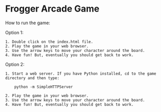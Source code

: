 Frogger Arcade Game
===============================

How to run the game:

Option 1:

    1. Double click on the index.html file.
    2. Play the game in your web browser.
    3. Use the arrow keys to move your character around the board.
    4. Have fun! But, eventually you should get back to work.
    
Option 2:

    1. Start a web server. If you have Python installed, cd to the game directory and then type:
    
        python -m SimpleHTTPServer
    
    2. Play the game in your web browser.
    3. Use the arrow keys to move your character around the board.
    4. Have fun! But, eventually you should get back to work.